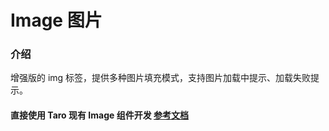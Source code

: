 # Image 图片

### 介绍

增强版的 img 标签，提供多种图片填充模式，支持图片加载中提示、加载失败提示。

#### 直接使用 Taro 现有 Image 组件开发 [参考文档](https://taro-docs.jd.com/docs/components/media/image)
